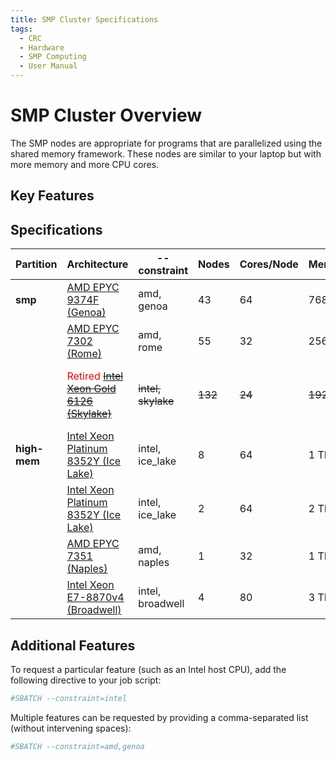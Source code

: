```yaml
---
title: SMP Cluster Specifications
tags:
  - CRC
  - Hardware
  - SMP Computing
  - User Manual
---
```


# SMP Cluster Overview

The SMP nodes are appropriate for programs that are parallelized using the shared memory framework. These nodes are 
similar to your laptop but with more memory and more CPU cores.

## Key Features


## Specifications

| **Partition** | **Architecture**                                                                                                                                                                                           | **--constraint**      | **Nodes**   | **Cores/Node**   | **Mem/Node**   | **Mem/Core**   | **Scratch**       | **Network**   | **Nodes**                            |
|---------------|------------------------------------------------------------------------------------------------------------------------------------------------------------------------------------------------------------|-----------------------|-------------|------------------|----------------|----------------|-------------------|---------------|--------------------------------------|
| **smp**       | [AMD EPYC 9374F (Genoa)](https://www.amd.com/en/products/cpu/amd-epyc-9374f)                                                                                                                               | amd, genoa            | 43          | 64               | 768 GB         | 12 GB          | 3.2 TB NVMe       | 10GbE         | smp-n[214-256]                       |
|               | [AMD EPYC 7302 (Rome)](https://www.amd.com/en/products/cpu/amd-epyc-7302)                                                                                                                                  | amd, rome             | 55          | 32               | 256 GB         | 8 GB           | 1 TB SSD          | 10GbE         | smp-n[156-210]                       |
|               | <span style="color:#FF0000;">Retired</span> <s>[Intel Xeon Gold 6126 (Skylake)](https://ark.intel.com/content/www/us/en/ark/products/120483/intel-xeon-gold-6126-processor-19-25m-cache-2-60-ghz.html)</s> | <s>intel, skylake</s> | <s>132</s>  | <s>24</s>        | <s>192 GB</s>  | <s>8 GB</s>    | <s>500 TB SSD</s> | <s>10GbE</s>  | <s>smp-n[24-113,115-122,126-155]</s> |
| **high-mem**  | [Intel Xeon Platinum 8352Y (Ice Lake)](https://www.intel.com/content/www/us/en/products/sku/212284/intel-xeon-platinum-8352y-processor-48m-cache-2-20-ghz/specifications.html)                             | intel, ice_lake       | 8           | 64               | 1 TB           | 16 GB          | 10 TB NVMe        | 10GbE         | smp-1024-n[1-8]                      |
|               | [Intel Xeon Platinum 8352Y (Ice Lake)](https://www.intel.com/content/www/us/en/products/sku/212284/intel-xeon-platinum-8352y-processor-48m-cache-2-20-ghz/specifications.html)                             | intel, ice_lake       | 2           | 64               | 2 TB           | 32 GB          | 10 TB NVMe        | 10GbE         | smp-2048-n[0-1]                      |
|               | [AMD EPYC 7351 (Naples)](https://www.amd.com/en/support/cpu/amd-epyc/amd-epyc-7001-series/amd-epyc-7351)                                                                                                   | amd, naples           | 1           | 32               | 1 TB           | 32 GB          | 1 TB NVMe         | 10GbE         | smp-1024-n0                          |
|               | [Intel Xeon E7-8870v4 (Broadwell)](https://www.intel.com/content/www/us/en/products/sku/93801/intel-xeon-processor-e78870-v4-50m-cache-2-10-ghz/specifications.html)                                       | intel, broadwell      | 4           | 80               | 3 TB           | 38 GB          | 5 TB SSD          | 10GbE         | smp-3072-n[0-3]                      |

## Additional Features

 To request a particular feature (such as an Intel host CPU), add the following directive to your job script:

```bash
#SBATCH --constraint=intel
```

Multiple features can be requested by providing a comma-separated list (without intervening spaces):

```bash
#SBATCH --constraint=amd,genoa
```
